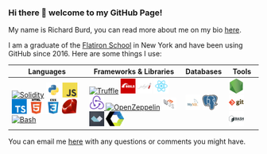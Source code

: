 ### Hi there 👋 welcome to my GitHub Page!

My name is Richard Burd, you can read more about me on my bio [here](https://richard-burd.github.io/about/). <br>

I am a graduate of the [Flatiron School](https://flatironschool.com/) in New York and have been using GitHub since 2016.  Here are some things I use:

| Languages  | Frameworks & Libraries  | Databases| Tools |
| -------- | --------- | -- | --- |
| <a href="https://en.wikipedia.org/wiki/Solidity"><img alt="Solidity" src="https://docs.soliditylang.org/en/develop/_images/logo.svg" width="30" /></a> <a href="https://en.wikipedia.org/wiki/Python_(programming_language)"><img alt="Python" src="https://raw.githubusercontent.com/github/explore/80688e429a7d4ef2fca1e82350fe8e3517d3494d/topics/python/python.png" width="30" /></a> <a href="https://developer.mozilla.org/en-US/docs/Learn/JavaScript/First_steps/What_is_JavaScript"><img alt="JavaScript" src="https://raw.githubusercontent.com/github/explore/80688e429a7d4ef2fca1e82350fe8e3517d3494d/topics/javascript/javascript.png" width="30" /></a> <a href="https://en.wikipedia.org/wiki/TypeScript"><img alt="TypeScript" src="https://raw.githubusercontent.com/github/explore/80688e429a7d4ef2fca1e82350fe8e3517d3494d/topics/typescript/typescript.png" width="30" /></a> <a href="https://en.wikipedia.org/wiki/HTML"><img alt="HTML" src="https://raw.githubusercontent.com/github/explore/80688e429a7d4ef2fca1e82350fe8e3517d3494d/topics/html/html.png" width="30" /></a> <a href="https://en.wikipedia.org/wiki/CSS"><img alt="CSS" src="https://raw.githubusercontent.com/github/explore/80688e429a7d4ef2fca1e82350fe8e3517d3494d/topics/css/css.png" width="30" /></a> <a href="https://en.wikipedia.org/wiki/Ruby_(programming_language)"><img alt="Ruby" src="https://raw.githubusercontent.com/github/explore/80688e429a7d4ef2fca1e82350fe8e3517d3494d/topics/ruby/ruby.png" width="30" /></a> <a href="https://en.wikipedia.org/wiki/Google_Apps_Script"><img alt="Bash" src="https://upload.wikimedia.org/wikipedia/commons/thumb/2/2f/Google_Apps_Script.svg/768px-Google_Apps_Script.svg.png" width="30" /></a> | <a href="https://trufflesuite.com/"><img alt="Truffle" src="https://www.trufflesuite.com/img/truffle-logo-dark.svg" width="30" /></a> <a href="https://en.wikipedia.org/wiki/Ruby_on_Rails"><img alt="Rails" src="https://raw.githubusercontent.com/github/explore/80688e429a7d4ef2fca1e82350fe8e3517d3494d/topics/rails/rails.png" width="30" /></a> <a href="https://jekyllrb.com/"><img alt="Jekyll" src="https://raw.githubusercontent.com/github/explore/80688e429a7d4ef2fca1e82350fe8e3517d3494d/topics/jekyll/jekyll.png" width="30" /><a> <a href="https://reactjs.org/"><img alt="React" src="https://raw.githubusercontent.com/github/explore/80688e429a7d4ef2fca1e82350fe8e3517d3494d/topics/react/react.png" width="30" /></a> <a href="https://en.wikipedia.org/wiki/Redux_(JavaScript_library)"><img alt="Redux" src="https://raw.githubusercontent.com/github/explore/80688e429a7d4ef2fca1e82350fe8e3517d3494d/topics/redux/redux.png" width="30" /> <a href="https://openzeppelin.com/"><img alt="OpenZeppelin" src="https://avatars.githubusercontent.com/u/20820676?s=200&v=4" width="30" /></a> <a href="https://web3js.readthedocs.io"><img alt="Web3" src="https://raw.githubusercontent.com/ChainSafe/web3.js/1.x/assets/logo/web3js.jpg" width="30" /></a> <a href="https://alpinejs.dev/"><img alt="Alpine.js" src="https://github.com/Richard-Burd/alpine-js-sandbox/blob/main/public/images/alpinejs.svg" width="30" /></a> <a href="https://www.webcomponents.org/introduction"><img alt="Web Components.js" src="https://github.com/Richard-Burd/alpine-js-sandbox/blob/main/public/images/web-components.svg" height="30" /></a> | <a href="https://www.mysql.com"><img alt="MySQL" src="https://raw.githubusercontent.com/github/explore/80688e429a7d4ef2fca1e82350fe8e3517d3494d/topics/mysql/mysql.png" width="30" /></a> <a href="https://en.wikipedia.org/wiki/PostgreSQL"><img alt="PostgreSQL" src="https://raw.githubusercontent.com/github/explore/80688e429a7d4ef2fca1e82350fe8e3517d3494d/topics/postgresql/postgresql.png" width="30" /></a> | <a href="https://en.wikipedia.org/wiki/Node.js"><img alt="Node" src="https://raw.githubusercontent.com/github/explore/80688e429a7d4ef2fca1e82350fe8e3517d3494d/topics/nodejs/nodejs.png" width="30" /></a> <a href="https://en.wikipedia.org/wiki/Git"><img alt="Git" src="https://raw.githubusercontent.com/github/explore/80688e429a7d4ef2fca1e82350fe8e3517d3494d/topics/git/git.png" width="30"/></a> <a href="https://en.wikipedia.org/wiki/Bash_(Unix_shell)"><img alt="Bash" src="https://raw.githubusercontent.com/github/explore/80688e429a7d4ef2fca1e82350fe8e3517d3494d/topics/bash/bash.png" width="30" /></a> 

You can email me [here](mailto:rick.a.burd@gmail.com) with any questions or comments you might have.
